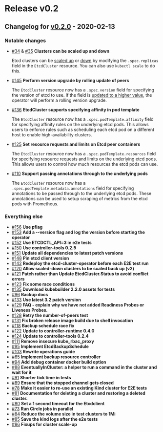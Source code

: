 # Release v0.2

## Changelog for [v0.2.0](https://github.com/lacework/etcd-cluster-operator/releases/v0.2.0) - 2020-02-13

### Notable changes

* [#34](https://github.com/lacework/etcd-cluster-operator/issue/34) & [#35](https://github.com/lacework/etcd-cluster-operator/issue/35) **Clusters can be scaled up and down**

  Etcd clusters can be [scaled up](https://github.com/lacework/etcd-cluster-operator/blob/master/docs/operations.md#scale-up-a-cluster) or [down](https://github.com/lacework/etcd-cluster-operator/blob/master/docs/operations.md#scale-down-a-cluster) by modifying the `.spec.replicas` field in the `EtcdCluster` resource.
  You can also use `kubectl scale` to do this. 

* [#145](https://github.com/lacework/etcd-cluster-operator/pull/145) **Perform version upgrade by rolling update of peers**

  The `EtcdCluster` resource now has a `.spec.version` field for specifying the version of etcd to use.
  If the field is [updated to a higher value](https://github.com/lacework/etcd-cluster-operator/blob/master/docs/operations.md#upgrade-a-cluster), the operator will perform a rolling version upgrade.

* [#136](https://github.com/lacework/etcd-cluster-operator/pull/136) **EtcdCluster supports specifying affinity in pod template**

  The `EtcdCluster` resource now has a `.spec.podTemplate.affinity` field for specifying affinity rules on the underlying etcd pods.
  This allows users to enforce rules such as scheduling each etcd pod on a different host to enable high-availability clusters.

* [#125](https://github.com/lacework/etcd-cluster-operator/pull/125) **Set resource requests and limits on Etcd peer containers**

  The `EtcdCluster` resource now has a `.spec.podTemplate.resources` field for specifying resource requests and limits on the underlying etcd pods.
  This allows users to control how much resources the etcd pods can use.

* [#110](https://github.com/lacework/etcd-cluster-operator/pull/110) **Support passing annotations through to the underlying pods**

  The `EtcdCluster` resource now has a `.spec.podTemplate.metadata.annotations` field for specifying annotations to be passed through to the underlying etcd pods.
  These annotations can be used to setup scraping of metrics from the etcd pods with Prometheus.


### Everything else

* [#156](https://github.com/lacework/etcd-cluster-operator/pull/156) **Use pflag**
* [#153](https://github.com/lacework/etcd-cluster-operator/pull/153) **Add a --version flag and log the version before starting the operator**
* [#152](https://github.com/lacework/etcd-cluster-operator/pull/152) **Use ETCDCTL_API=3 in e2e tests**
* [#150](https://github.com/lacework/etcd-cluster-operator/pull/150) **Use controller-tools 0.2.5**
* [#151](https://github.com/lacework/etcd-cluster-operator/pull/151) **Update all dependencies to latest patch versions**
* [#148](https://github.com/lacework/etcd-cluster-operator/pull/148) **Pin etcd client version**
* [#142](https://github.com/lacework/etcd-cluster-operator/pull/142) **Redeploy the etcd-cluster-operator before each E2E test run**
* [#120](https://github.com/lacework/etcd-cluster-operator/pull/120) **Allow scaled-down clusters to be scaled back up (v2)**
* [#121](https://github.com/lacework/etcd-cluster-operator/pull/121) **Patch rather than Update EtcdCluster.Status to avoid conflict errors**
* [#123](https://github.com/lacework/etcd-cluster-operator/pull/123) **Fix some race conditions**
* [#135](https://github.com/lacework/etcd-cluster-operator/pull/135) **Download kubebuilder 2.2.0 assets for tests**
* [#96](https://github.com/lacework/etcd-cluster-operator/pull/96) **Backup docs**
* [#133](https://github.com/lacework/etcd-cluster-operator/pull/133) **Use latest 3.2 patch version**
* [#129](https://github.com/lacework/etcd-cluster-operator/pull/129) **FAQ - explain why we have not added Readiness Probes or Liveness Probes.**
* [#128](https://github.com/lacework/etcd-cluster-operator/pull/128) **Retry the number-of-peers test**
* [#131](https://github.com/lacework/etcd-cluster-operator/pull/131) **Fix broken release image build due to shell invocation**
* [#118](https://github.com/lacework/etcd-cluster-operator/pull/118) **Backup schedule race fix**
* [#122](https://github.com/lacework/etcd-cluster-operator/pull/122) **Update to controller-runtime 0.4.0**
* [#124](https://github.com/lacework/etcd-cluster-operator/pull/124) **Update to controller-tools 0.2.4**
* [#111](https://github.com/lacework/etcd-cluster-operator/pull/111) **Remove insecure kube_rbac_proxy**
* [#95](https://github.com/lacework/etcd-cluster-operator/pull/95) **Implement EtcdBackupSchedule**
* [#103](https://github.com/lacework/etcd-cluster-operator/pull/103) **Rewrite operations guide**
* [#65](https://github.com/lacework/etcd-cluster-operator/pull/65) **Implement backup resource controller** 
* [#94](https://github.com/lacework/etcd-cluster-operator/pull/94) **Add debug container docker build option**
* [#88](https://github.com/lacework/etcd-cluster-operator/pull/88) **EventuallyInCluster: a helper to run a command in the cluster and wait for it**
* [#91](https://github.com/lacework/etcd-cluster-operator/pull/91) **Shorter tick time in tests**
* [#89](https://github.com/lacework/etcd-cluster-operator/pull/89) **Ensure that the stopped channel gets closed**
* [#78](https://github.com/lacework/etcd-cluster-operator/pull/78) **Make it easier to re-use an existing Kind cluster for E2E tests**
* [#81](https://github.com/lacework/etcd-cluster-operator/pull/81) **Documentation for deleting a cluster and restoring a deleted cluster.**
* [#80](https://github.com/lacework/etcd-cluster-operator/pull/80) **Set a 1 second timeout for the Etcdclient**
* [#73](https://github.com/lacework/etcd-cluster-operator/pull/73) **Run Circle jobs in parallel**
* [#84](https://github.com/lacework/etcd-cluster-operator/pull/84) **Reduce the volume size in test clusters to 1Mi**
* [#85](https://github.com/lacework/etcd-cluster-operator/pull/85) **Save the kind logs after the e2e tests**
* [#86](https://github.com/lacework/etcd-cluster-operator/pull/86) **Fixups for cluster scale-up**

